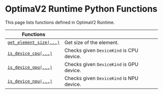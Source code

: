 OptimaV2 Runtime Python Functions
=================================

This page lists functions defined in OptimaV2 Runtime.

| Functions |   |
| ---------- | - |
| [`get_element_size(...)`](get_element_size.md) | Get size of the element. |
| [`is_device_cpu(...)`](is_device_cpu.md) | Checks given `DeviceKind` is CPU device. |
| [`is_device_gpu(...)`](is_device_gpu.md) | Checks given `DeviceKind` is GPU device. |
| [`is_device_npu(...)`](is_device_npu.md) | Checks given `DeviceKind` is NPU device. |
